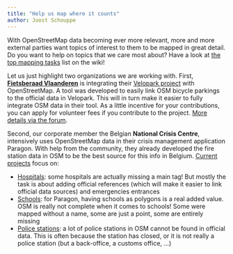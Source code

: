 ```yaml
---
title: "Help us map where it counts"
author: Joost Schouppe
---
```



With OpenStreetMap data becoming ever more relevant, more and more external parties want topics of interest to them to be mapped in great detail. Do you want to help on topics that we care most about? Have a look at [the top mapping tasks](https://wiki.openstreetmap.org/wiki/WikiProject_Belgium/top_mapping_tasks) list on the wiki!

Let us just highlight two organizations we are working with.
First, **[Fietsberaad Vlaanderen](https://fietsberaad.be/)** is integrating their [Velopark project](https://www.velopark.be/) with OpenStreetMap. A tool was developed to easily link OSM bicycle parkings to the official data in Velopark. This will in turn make it easier to fully integrate OSM data in their tool. As a little incentive for your contributions, you can apply for volunteer fees if you contribute to the project. [More details via the forum](https://community.openstreetmap.org/t/mapping-of-bicycle-parkings-collaboration-with-fietsberaad-vlaanderen/116182).

Second, our corporate member the Belgian **National Crisis Centre**, intensively uses OpenStreetMap data in their crisis management application Paragon. With help from the community, they already developed the fire station data in OSM to be the best source for this info in Belgium. [Current projects](https://maproulette.org/browse/projects/54664) focus on:
* [Hospitals](https://community.openstreetmap.org/t/hospital-mapping-feedback-on-how-to-map-emergency-wards-and-official-numbers/118588): some hospitals are actually missing a main tag! But mostly the task is about adding official references (which will make it easier to link official data sources) and emergencies entrances
* [Schools](https://community.openstreetmap.org/t/597-belgian-schools-have-no-name/116699): for Paragon, having schools as polygons is a real added value. OSM is really not complete when it comes to schools! Some were mapped without a name, some are just a point, some are entirely missing
* [Police stations](https://maproulette.org/browse/challenges/48864): a lot of police stations in OSM cannot be found in official data. This is often because the station has closed, or it is not really a police station (but a back-office, a customs office, ...)
